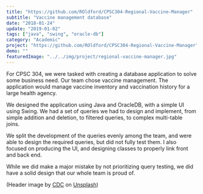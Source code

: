 ```yaml
---
title: "https://github.com/ROldford/CPSC304-Regional-Vaccine-Manager"
subtitle: "Vaccine management database"
date: "2018-01-24"
update: "2019-01-02"
tags: ["java", "swing", "oracle-db"]
category: "Academic"
project: "https://github.com/ROldford/CPSC304-Regional-Vaccine-Manager"
demo: ""
featuredImage: "../../img/project/regional-vaccine-manager.jpg"
---
```


For CPSC 304, we were tasked with creating a database application to solve some business need. Our team chose vaccine management. The application would manage vaccine inventory and vaccination history for a large health agency.

We designed the application using Java and OracleDB, with a simple UI using Swing. We had a set of queries we had to design and implement, from simple addition and deletion, to filtered queries, to complex multi-table joins. 

We split the development of the queries evenly among the team, and were able to design the required queries, but did not fully test them. I also focused on producing the UI, and designing classes to properly link front and back end.

While we did make a major mistake by not prioritizing query testing, we did have a solid design that our whole team is proud of. 

(Header image by [CDC](https://unsplash.com/@cdc?utm_source=unsplash&utm_medium=referral&utm_content=creditCopyText) on [Unsplash](https://unsplash.com/s/photos/vaccination?utm_source=unsplash&utm_medium=referral&utm_content=creditCopyText))
  